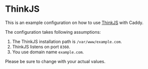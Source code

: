 # ThinkJS

This is an example configuration on how to use [ThinkJS](https://thinkjs.org) with Caddy.

The configuration takes following assumptions:

1. The ThinkJS installation path is `/var/www/example.com`.
2. ThinkJS listens on port `8360`.
3. You use domain name `example.com`.

Please be sure to change with your actual values.
